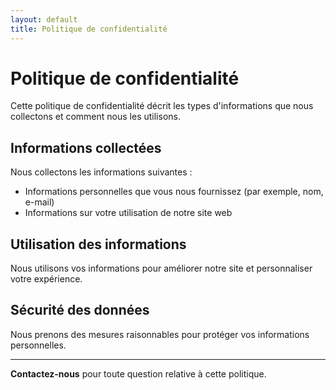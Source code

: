 ```yaml
---
layout: default
title: Politique de confidentialité
---
```


# Politique de confidentialité

Cette politique de confidentialité décrit les types d'informations que nous collectons et comment nous les utilisons.

## Informations collectées

Nous collectons les informations suivantes :

- Informations personnelles que vous nous fournissez (par exemple, nom, e-mail)
- Informations sur votre utilisation de notre site web

## Utilisation des informations

Nous utilisons vos informations pour améliorer notre site et personnaliser votre expérience.

## Sécurité des données

Nous prenons des mesures raisonnables pour protéger vos informations personnelles.

---

**Contactez-nous** pour toute question relative à cette politique.
